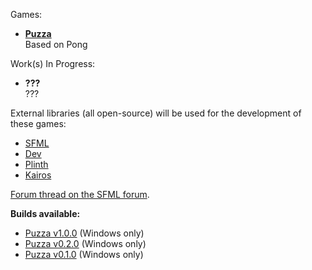 Games:
- **[Puzza][Puzza (latest release)]**  
Based on Pong

Work(s) In Progress:
- **???**  
???

External libraries (all open-source) will be used for the development of these games:
- [SFML]
- [Dev]
- [Plinth]
- [Kairos]

[Forum thread on the SFML forum][SFML Forum Thread].

**Builds available:**
- [Puzza v1.0.0](https://github.com/Hapaxia/MyPracticeBeginnerGames/releases/tag/puzza-v1.0.0) (Windows only)
- [Puzza v0.2.0](https://github.com/Hapaxia/MyPracticeBeginnerGames/releases/tag/puzza-v0.2.0) (Windows only)
- [Puzza v0.1.0](https://github.com/Hapaxia/MyPracticeBeginnerGames/releases/tag/puzza-v0.1.0) (Windows only)




[SFML]: http://www.sfml-dev.org
[Dev]: https://github.com/Hapaxia/Dev
[Plinth]: https://github.com/Hapaxia/Plinth/wiki
[Kairos]: https://github.com/Hapaxia/Kairos/wiki
[SFML Forum Thread]: http://en.sfml-dev.org/forums/index.php?topic=18844.0
[Puzza (latest release)]: https://github.com/Hapaxia/MyPracticeBeginnerGames/releases/tag/puzza-v1.0.0
